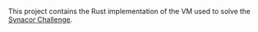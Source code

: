 This project contains the Rust implementation of the VM used to solve the [Synacor Challenge](https://challenge.synacor.com/).
